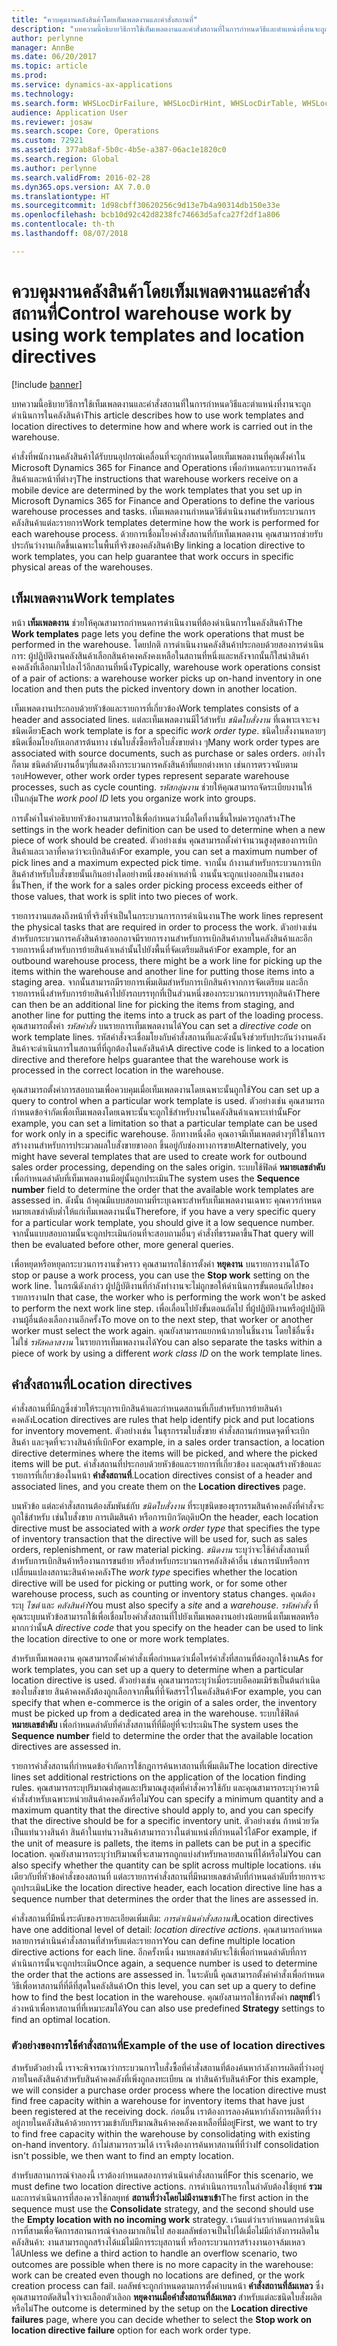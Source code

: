 ```yaml
---
title: "ควบคุมงานคลังสินค้าโดยเท็มเพลตงานและคำสั่งสถานที่"
description: "บทความนี้อธิบายวิธีการใช้เท็มเพลตงานและคำสั่งสถานที่ในการกำหนดวิธีและตำแหน่งที่งานจะถูกดำเนินการในคลังสินค้า"
author: perlynne
manager: AnnBe
ms.date: 06/20/2017
ms.topic: article
ms.prod: 
ms.service: dynamics-ax-applications
ms.technology: 
ms.search.form: WHSLocDirFailure, WHSLocDirHint, WHSLocDirTable, WHSLocDirTableUOM, WHSRFMenuItem, WHSWork, WHSWorkClass, WHSWorkPool, WHSWorkTemplateTable
audience: Application User
ms.reviewer: josaw
ms.search.scope: Core, Operations
ms.custom: 72921
ms.assetid: 377ab8af-5b0c-4b5e-a387-06ac1e1820c0
ms.search.region: Global
ms.author: perlynne
ms.search.validFrom: 2016-02-28
ms.dyn365.ops.version: AX 7.0.0
ms.translationtype: HT
ms.sourcegitcommit: 1d98cbff30620256c9d13e7b4a90314db150e33e
ms.openlocfilehash: bcb10d92c42d8238fc74663d5afca27f2df1a806
ms.contentlocale: th-th
ms.lasthandoff: 08/07/2018

---
```


# <a name="control-warehouse-work-by-using-work-templates-and-location-directives"></a><span data-ttu-id="215e8-103">ควบคุมงานคลังสินค้าโดยเท็มเพลตงานและคำสั่งสถานที่</span><span class="sxs-lookup"><span data-stu-id="215e8-103">Control warehouse work by using work templates and location directives</span></span>

[!include [banner](../includes/banner.md)]

<span data-ttu-id="215e8-104">บทความนี้อธิบายวิธีการใช้เท็มเพลตงานและคำสั่งสถานที่ในการกำหนดวิธีและตำแหน่งที่งานจะถูกดำเนินการในคลังสินค้า</span><span class="sxs-lookup"><span data-stu-id="215e8-104">This article describes how to use work templates and location directives to determine how and where work is carried out in the warehouse.</span></span>

<span data-ttu-id="215e8-105">คำสั่งที่พนักงานคลังสินค้าได้รับบนอุปกรณ์เคลื่อนที่จะถูกกำหนดโดยเท็มเพลตงานที่คุณตั้งค่าใน Microsoft Dynamics 365 for Finance and Operations เพื่อกำหนดกระบวนการคลังสินค้าและหน้าที่ต่างๆ</span><span class="sxs-lookup"><span data-stu-id="215e8-105">The instructions that warehouse workers receive on a mobile device are determined by the work templates that you set up in Microsoft Dynamics 365 for Finance and Operations to define the various warehouse processes and tasks.</span></span> <span data-ttu-id="215e8-106">เท็มเพลตงานกำหนดวิธีดำเนินงานสำหรับกระบวนการคลังสินค้าแต่ละรายการ</span><span class="sxs-lookup"><span data-stu-id="215e8-106">Work templates determine how the work is performed for each warehouse process.</span></span> <span data-ttu-id="215e8-107">ด้วยการเชื่อมโยงคำสั่งสถานที่กับเท็มเพลตงาน คุณสามารถช่วยรับประกันว่างานเกิดขึ้นเฉพาะในพื้นที่จริงของคลังสินค้า</span><span class="sxs-lookup"><span data-stu-id="215e8-107">By linking a location directive to work templates, you can help guarantee that work occurs in specific physical areas of the warehouses.</span></span>

## <a name="work-templates"></a><span data-ttu-id="215e8-108">เท็มเพลตงาน</span><span class="sxs-lookup"><span data-stu-id="215e8-108">Work templates</span></span>
<span data-ttu-id="215e8-109">หน้า **เท็มเพลตงาน** ช่วยให้คุณสามารถกำหนดการดำเนินงานที่ต้องดำเนินการในคลังสินค้า</span><span class="sxs-lookup"><span data-stu-id="215e8-109">The **Work templates** page lets you define the work operations that must be performed in the warehouse.</span></span> <span data-ttu-id="215e8-110">โดยปกติ การดำเนินงานคลังสินค้าประกอบด้วยสองการดำเนินการ: ผู้ปฏิบัติงานคลังสินค้าเลือกสินค้าคงคลังคงเหลือในสถานที่หนึ่งและหลังจากนั้นก็ใสนำสินค้าคงคลังที่เลือกมาไปลงไว้อีกสถานที่หนึ่ง</span><span class="sxs-lookup"><span data-stu-id="215e8-110">Typically, warehouse work operations consist of a pair of actions: a warehouse worker picks up on-hand inventory in one location and then puts the picked inventory down in another location.</span></span> 

<span data-ttu-id="215e8-111">เท็มเพลตงานประกอบด้วยหัวข้อและรายการที่เกี่ยวข้อง</span><span class="sxs-lookup"><span data-stu-id="215e8-111">Work templates consists of a header and associated lines.</span></span> <span data-ttu-id="215e8-112">แต่ละเท็มเพลตงานมีไว้สำหรับ *ชนิดใบสั่งงาน* ที่เฉพาะเจาะจงชนิดเดียว</span><span class="sxs-lookup"><span data-stu-id="215e8-112">Each work template is for a specific *work order type*.</span></span> <span data-ttu-id="215e8-113">ชนิดใบสั่งงานหลายๆชนิดเชื่อมโยงกับเอกสารต้นทาง เช่นใบสั่งซื้อหรือใบสั่งขายต่าง ๆ</span><span class="sxs-lookup"><span data-stu-id="215e8-113">Many work order types are associated with source documents, such as purchase or sales orders.</span></span> <span data-ttu-id="215e8-114">อย่างไรก็ตาม ชนิดลำดับงานอื่นๆที่แสดงถึงกระบวนการคลังสินค้าที่แยกต่างหาก เช่นการตรวจนับตามรอบ</span><span class="sxs-lookup"><span data-stu-id="215e8-114">However, other work order types represent separate warehouse processes, such as cycle counting.</span></span> <span data-ttu-id="215e8-115">*รหัสกลุ่มงาน* ช่วยให้คุณสามารถจัดระเบียบงานให้เป็นกลุ่ม</span><span class="sxs-lookup"><span data-stu-id="215e8-115">The *work pool ID* lets you organize work into groups.</span></span> 

<span data-ttu-id="215e8-116">การตั้งค่าในคำอธิบายหัวข้องานสามารถใช้เพื่อกำหนดว่าเมื่อใดที่งานชิ้นใหม่ควรถูกสร้าง</span><span class="sxs-lookup"><span data-stu-id="215e8-116">The settings in the work header definition can be used to determine when a new piece of work should be created.</span></span> <span data-ttu-id="215e8-117">ตัวอย่างเช่น คุณสามารถตั้งค่าจำนวนสูงสุดของการเบิกสินค้าและเวลาที่คาดว่าจะเบิกสินค้า</span><span class="sxs-lookup"><span data-stu-id="215e8-117">For example, you can set a maximum number of pick lines and a maximum expected pick time.</span></span> <span data-ttu-id="215e8-118">จากนั้น ถ้างานสำหรับกระบวนการเบิกสินค้าสำหรับใบสั่งขายนั้นเกินอย่างใดอย่างหนึ่งของค่าเหล่านี้ งานนั้นจะถูกแบ่งออกเป็นงานสองชิ้น</span><span class="sxs-lookup"><span data-stu-id="215e8-118">Then, if the work for a sales order picking process exceeds either of those values, that work is split into two pieces of work.</span></span> 

<span data-ttu-id="215e8-119">รายการงานแสดงถึงหน้าที่จริงที่จำเป็นในกระบวนการการดำเนินงาน</span><span class="sxs-lookup"><span data-stu-id="215e8-119">The work lines represent the physical tasks that are required in order to process the work.</span></span> <span data-ttu-id="215e8-120">ตัวอย่างเช่น สำหรับกระบวนการคลังสินค้าขาออกอาจมีรายการงานสำหรับการเบิกสินค้าภายในคลังสินค้าและอีกรายการหนึ่งสำหรับการย้ายสินค้าเหล่านั้นไปยังพื้นที่จัดเตรียมสินค้า</span><span class="sxs-lookup"><span data-stu-id="215e8-120">For example, for an outbound warehouse process, there might be a work line for picking up the items within the warehouse and another line for putting those items into a staging area.</span></span> <span data-ttu-id="215e8-121">จากนั้นสามารถมีรายการเพิ่มเติมสำหรับการเบิกสินค้าจากการจัดเตรียม และอีกรายการหนึ่งสำหรับการย้ายสินค้าไปยังรถบรรทุกที่เป็นส่วนหนึ่งของกระบวนการบรรทุกสินค้า</span><span class="sxs-lookup"><span data-stu-id="215e8-121">There can then be an additional line for picking the items from staging, and another line for putting the items into a truck as part of the loading process.</span></span> <span data-ttu-id="215e8-122">คุณสามารถตั้งค่า *รหัสคำสั่ง* บนรายการเท็มเพลตงานได้</span><span class="sxs-lookup"><span data-stu-id="215e8-122">You can set a *directive code* on work template lines.</span></span> <span data-ttu-id="215e8-123">รหัสคำสั่งจะเชื่อมโยงกับคำสั่งสถานที่และดังนั้นจึงช่วยรับประกันว่างานคลังสินค้าจะดำเนินการในสถานที่ที่ถูกต้องในคลังสินค้า</span><span class="sxs-lookup"><span data-stu-id="215e8-123">A directive code is linked to a location directive and therefore helps guarantee that the warehouse work is processed in the correct location in the warehouse.</span></span> 

<span data-ttu-id="215e8-124">คุณสามารถตั้งค่าการสอบถามเพื่อควบคุมเมื่อเท็มเพลตงานโดยเฉพาะนั้นถูกใช้</span><span class="sxs-lookup"><span data-stu-id="215e8-124">You can set up a query to control when a particular work template is used.</span></span> <span data-ttu-id="215e8-125">ตัวอย่างเช่น คุณสามารถกำหนดข้อจำกัดเพื่อเท็มเพลตงโดยเฉพาะนั้นจะถูกใช้สำหรับงานในคลังสินค้าเฉพาะเท่านั้น</span><span class="sxs-lookup"><span data-stu-id="215e8-125">For example, you can set a limitation so that a particular template can be used for work only in a specific warehouse.</span></span> <span data-ttu-id="215e8-126">อีกทางหนึ่งคือ คุณอาจมีเท็มเพลตต่างๆที่ใช้ในการสร้างงานสำหรับการประมวลผลใบสั่งขายขาออก ขึ้นอยู่กับช่องทางการขาย</span><span class="sxs-lookup"><span data-stu-id="215e8-126">Alternatively, you might have several templates that are used to create work for outbound sales order processing, depending on the sales origin.</span></span> <span data-ttu-id="215e8-127">ระบบใช้ฟิลด์ **หมายเลขลำดับ** เพื่อกำหนดลำดับที่เท็มเพลตงานมีอยู่นั้นถูกประเมิน</span><span class="sxs-lookup"><span data-stu-id="215e8-127">The system uses the **Sequence number** field to determine the order that the available work templates are assessed in.</span></span> <span data-ttu-id="215e8-128">ดังนั้น ถ้าคุณมีแบบสอบถามที่ระบุเฉพาะสำหรับเท็มเพลตงานเฉพาะ คุณควรกำหนดหมายเลขลำดับต่ำให้แก่เท็มเพลตงานนั้น</span><span class="sxs-lookup"><span data-stu-id="215e8-128">Therefore, if you have a very specific query for a particular work template, you should give it a low sequence number.</span></span> <span data-ttu-id="215e8-129">จากนั้นแบบสอบถามนั้นจะถูกประเมินก่อนที่จะสอบถามอื่นๆ คำสั่งที่ธรรมดาขึ้น</span><span class="sxs-lookup"><span data-stu-id="215e8-129">That query will then be evaluated before other, more general queries.</span></span> 

<span data-ttu-id="215e8-130">เพื่อหยุดหรือหยุดกระบวนการงานชั่วคราว คุณสามารถใช้การตั้งค่า **หยุดงาน** บนรายการงานได้</span><span class="sxs-lookup"><span data-stu-id="215e8-130">To stop or pause a work process, you can use the **Stop work** setting on the work line.</span></span> <span data-ttu-id="215e8-131">ในกรณีดังกล่าว ผู้ปฏิบัติงานที่กำลังทำงานจะไม่ถูกขอให้ดำเนินการขั้นตอนถัดไปของรายการงาน</span><span class="sxs-lookup"><span data-stu-id="215e8-131">In that case, the worker who is performing the work won't be asked to perform the next work line step.</span></span> <span data-ttu-id="215e8-132">เพื่อเลื่อนไปยังขั้นตอนถัดไป ที่ผู้ปฏิบัติงานหรือผู้ปฏิบัติงานผู้อื่นต้องเลือกงานอีกครั้ง</span><span class="sxs-lookup"><span data-stu-id="215e8-132">To move on to the next step, that worker or another worker must select the work again.</span></span> <span data-ttu-id="215e8-133">คุณยังสามารถแยกหน้าภายในชิ้นงาน โดยใช้อื่นซึ่งไม่ใช่ *รหัสคลาสงาน* ในรายการเท็มเพลงานงได้</span><span class="sxs-lookup"><span data-stu-id="215e8-133">You can also separate the tasks within a piece of work by using a different *work class ID* on the work template lines.</span></span>

## <a name="location-directives"></a><span data-ttu-id="215e8-134">คำสั่งสถานที่</span><span class="sxs-lookup"><span data-stu-id="215e8-134">Location directives</span></span>
<span data-ttu-id="215e8-135">คำสั่งสถานที่มีกฎซึ่งช่วยให้ระบุการเบิกสินค้าและกำหนดสถานที่เก็บสำหรับการย้ายสินค้าคงคลัง</span><span class="sxs-lookup"><span data-stu-id="215e8-135">Location directives are rules that help identify pick and put locations for inventory movement.</span></span> <span data-ttu-id="215e8-136">ตัวอย่างเช่น ในธุรกรรมใบสั่งขาย คำสั่งสถานกำหนดจุดที่จะเบิกสินค้า และจุดที่จะวางสินค้าที่เบิก</span><span class="sxs-lookup"><span data-stu-id="215e8-136">For example, in a sales order transaction, a location directive determines where the items will be picked, and where the picked items will be put.</span></span> <span data-ttu-id="215e8-137">คำสั่งสถานที่ประกอบด้วยหัวข้อและรายการที่เกี่ยวข้อง และคุณสร้างหัวข้อและรายการที่เกี่ยวข้องในหน้า **คำสั่งสถานที่**.</span><span class="sxs-lookup"><span data-stu-id="215e8-137">Location directives consist of a header and associated lines, and you create them on the **Location directives** page.</span></span> 

<span data-ttu-id="215e8-138">บนหัวข้อ แต่ละคำสั่งสถานต้องสัมพันธ์กับ *ชนิดใบสั่งงาน* ที่ระบุชนิดของธุรกรรมสินค้าคงคลังที่คำสั่งจะถูกใช้สำหรับ เช่นใบสั่งขาย การเติมสินค้า หรือการเบิกวัตถุดิบ</span><span class="sxs-lookup"><span data-stu-id="215e8-138">On the header, each location directive must be associated with a *work order type* that specifies the type of inventory transaction that the directive will be used for, such as sales orders, replenishment, or raw material picking.</span></span> <span data-ttu-id="215e8-139">
          *ชนิดงาน* ระบุว่าจะใช้คำสั่งสถานที่สำหรับการเบิกสินค้าหรืองานการขนย้าย หรือสำหรับกระบวนการคลังสิงค้าอื่น เช่นการนับหรือการเปลี่ยนแปลงสถานะสินค้าคงคลัง</span><span class="sxs-lookup"><span data-stu-id="215e8-139">The *work type* specifies whether the location directive will be used for picking or putting work, or for some other warehouse process, such as counting or inventory status changes.</span></span> <span data-ttu-id="215e8-140">คุณต้องระบุ *ไซต์* และ *คลังสินค้า*</span><span class="sxs-lookup"><span data-stu-id="215e8-140">You must also specify a *site* and a *warehouse*.</span></span> <span data-ttu-id="215e8-141">
          *รหัสคำสั่ง* ที่คุณระบุบนหัวข้อสามารถใช้เพื่อเชื่อมโยงคำสั่งสถานที่ไปยังเท็มเพลตงานอย่างน้อยหนึ่งเท็มเพลตหรือมากกว่านั้น</span><span class="sxs-lookup"><span data-stu-id="215e8-141">A *directive code* that you specify on the header can be used to link the location directive to one or more work templates.</span></span> 

<span data-ttu-id="215e8-142">สำหรับเท็มเพลตงาน คุณสามารถตั้งค่าคำสั่งเพื่อกำหนดว่าเมื่อไหร่คำสั่งที่สถานที่ต้องถูกใช้งาน</span><span class="sxs-lookup"><span data-stu-id="215e8-142">As for work templates, you can set up a query to determine when a particular location directive is used.</span></span> <span data-ttu-id="215e8-143">ตัวอย่างเช่น คุณสามารถระบุว่าเมื่อระบบอีคอมเมิร์ซเป็นต้นกำเนิดของใบสั่งขาย สินค้าคงคลังต้องถูกเลือกจากพื้นที่ที่จัดสรรไว้ในคลังสินค้า</span><span class="sxs-lookup"><span data-stu-id="215e8-143">For example, you can specify that when e-commerce is the origin of a sales order, the inventory must be picked up from a dedicated area in the warehouse.</span></span> <span data-ttu-id="215e8-144">ระบบใช้ฟิลด์ **หมายเลขลำดับ** เพื่อกำหนดลำดับที่คำสั่งสถานที่ที่มีอยู่ที่จะประเมิน</span><span class="sxs-lookup"><span data-stu-id="215e8-144">The system uses the **Sequence number** field to determine the order that the available location directives are assessed in.</span></span> 

<span data-ttu-id="215e8-145">รายการคำสั่งสถานที่กำหนดข้อจำกัดการใช้กฎการค้นหาสถานที่เพิ่มเติม</span><span class="sxs-lookup"><span data-stu-id="215e8-145">The location directive lines set additional restrictions on the application of the location finding rules.</span></span> <span data-ttu-id="215e8-146">คุณสามารถระบุปริมาณต่ำสุดและปริมาณสูงสุดที่คำสั่งควรใช้กับ และคุณสามารถระบุว่าควรมีคำสั่งสำหรับเฉพาะหน่วยสินค้าคงคลังหรือไม่</span><span class="sxs-lookup"><span data-stu-id="215e8-146">You can specify a minimum quantity and a maximum quantity that the directive should apply to, and you can specify that the directive should be for a specific inventory unit.</span></span> <span data-ttu-id="215e8-147">ตัวอย่างเช่น ถ้าหน่วยวัดเป็นแท่นวางสินค้า สินค้าในแท่นวางสินค้าสามารถวางในตำแหน่งที่กำหนดไว้ได้</span><span class="sxs-lookup"><span data-stu-id="215e8-147">For example, if the unit of measure is pallets, the items in pallets can be put in a specific location.</span></span> <span data-ttu-id="215e8-148">คุณยังสามารถระบุว่าปริมาณที่จะสามารถถูกแบ่งสำหรับหลายสถานที่ได้หรือไม่</span><span class="sxs-lookup"><span data-stu-id="215e8-148">You can also specify whether the quantity can be split across multiple locations.</span></span> <span data-ttu-id="215e8-149">เช่นเดียวกับที่หัวข้อคำสั่งของสถานที่ แต่ละรายการคำสั่งสถานที่มีหมายเลขลำดับที่กำหนดลำดับที่รายการจะถูกประเมิน</span><span class="sxs-lookup"><span data-stu-id="215e8-149">Like the location directive header, each location directive line has a sequence number that determines the order that the lines are assessed in.</span></span> 

<span data-ttu-id="215e8-150">คำสั่งสถานที่มีหนึ่งระดับของรายละเอียดเพิ่มเติม: *การดำเนินคำสั่งสถานที่*</span><span class="sxs-lookup"><span data-stu-id="215e8-150">Location directives have one additional level of detail: *location directive actions*.</span></span> <span data-ttu-id="215e8-151">คุณสามารถกำหนดหลายการดำเนินคำสั่งสถานที่สำหรับแต่ละรายการ</span><span class="sxs-lookup"><span data-stu-id="215e8-151">You can define multiple location directive actions for each line.</span></span> <span data-ttu-id="215e8-152">อีกครั้งหนึ่ง หมายเลขลำดับจะใช้เพื่อกำหนดลำดับที่การดำเนินการนั้นจะถูกประเมิน</span><span class="sxs-lookup"><span data-stu-id="215e8-152">Once again, a sequence number is used to determine the order that the actions are assessed in.</span></span> <span data-ttu-id="215e8-153">ในระดับนี้ คุณสามารถตั้งค่าคำสั่งเพื่อกำหนดวิธีเพื่อหาสถานที่ที่ดีที่สุดในคลังสินค้า</span><span class="sxs-lookup"><span data-stu-id="215e8-153">On this level, you can set up a query to define how to find the best location in the warehouse.</span></span> <span data-ttu-id="215e8-154">คุณยังสามารถใช้การตั้งค่า **กลยุทธ์**ไว้ล่วงหน้าเพื่อหาสถานที่ที่เหมาะสมได้</span><span class="sxs-lookup"><span data-stu-id="215e8-154">You can also use predefined **Strategy** settings to find an optimal location.</span></span>

### <a name="example-of-the-use-of-location-directives"></a><span data-ttu-id="215e8-155">ตัวอย่างของการใช้คำสั่งสถานที่</span><span class="sxs-lookup"><span data-stu-id="215e8-155">Example of the use of location directives</span></span>

<span data-ttu-id="215e8-156">สำหรับตัวอย่างนี้ เราจะพิจารณาว่ากระบวนการใบสั่งซื้อที่คำสั่งสถานที่ต้องค้นหากำลังการผลิตที่ว่างอยู่ภายในคลังสินค้าสำหรับสินค้าคงคลังที่เพิ่งถูกลงทะเบียน ณ ท่าสินค้ารับสินค้า</span><span class="sxs-lookup"><span data-stu-id="215e8-156">For this example, we will consider a purchase order process where the location directive must find free capacity within a warehouse for inventory items that have just been registered at the receiving dock.</span></span> <span data-ttu-id="215e8-157">ก่อนอื่น เราต้องการลองค้นหากำลังการผลิตที่ว่างอยู่ภายในคลังสินค้าด้วยการรวมเข้ากับปริมาณสินค้าคงคลังคงเหลือที่มีอยู่</span><span class="sxs-lookup"><span data-stu-id="215e8-157">First, we want to try to find free capacity within the warehouse by consolidating with existing on-hand inventory.</span></span> <span data-ttu-id="215e8-158">ถ้าไม่สามารถรวมได้ เราจึงต้องการค้นหาสถานที่ที่ว่าง</span><span class="sxs-lookup"><span data-stu-id="215e8-158">If consolidation isn't possible, we then want to find an empty location.</span></span> 

<span data-ttu-id="215e8-159">สำหรับสถานการณ์จำลองนี้ เราต้องกำหนดสองการดำเนินคำสั่งสถานที่</span><span class="sxs-lookup"><span data-stu-id="215e8-159">For this scenario, we must define two location directive actions.</span></span> <span data-ttu-id="215e8-160">การดำเนินการแรกในลำดับต้องใช้ยุทธ์ **รวม** และการดำเนินการที่สองควรใช้กลยุทธ์ **สถานที่ว่างโดยไม่มีงานขาเข้า**</span><span class="sxs-lookup"><span data-stu-id="215e8-160">The first action in the sequence must use the **Consolidate** strategy, and the second should use the **Empty location with no incoming work** strategy.</span></span> <span data-ttu-id="215e8-161">เว้นแต่ว่าเรากำหนดการดำเนินการที่สามเพื่อจัดการสถานการณ์จำลองมากเกินไป สองผลลัพธ์อาจเป็นไปได้เมื่อไม่มีกำลังการผลิตในคลังสินค้า: งานสามารถถูกสร้างได้แม้ไม่มีการระบุสถานที่ หรือกระบวนการสร้างงานอาจล้มเหลวได้</span><span class="sxs-lookup"><span data-stu-id="215e8-161">Unless we define a third action to handle an overflow scenario, two outcomes are possible when there is no more capacity in the warehouse: work can be created even though no locations are defined, or the work creation process can fail.</span></span> <span data-ttu-id="215e8-162">ผลลัพธ์จะถูกกำหนดตามการตั้งค่าบนหน้า **คำสั่งสถานที่ล้มเหลว** ซึ่งคุณสามารถตัดสินใจว่าจะเลือกตัวเลิอก **หยุดงานเมื่อคำสั่งสถานที่ล้มเหลว** สำหรับแต่ละชนิดใบสั่งผลิตหรือไม่</span><span class="sxs-lookup"><span data-stu-id="215e8-162">The outcome is determined by the setup on the **Location directive failures** page, where you can decide whether to select the **Stop work on location directive failure** option for each work order type.</span></span>




